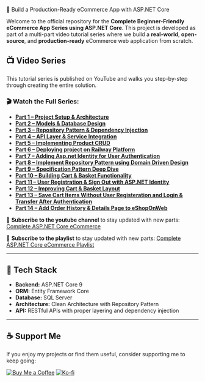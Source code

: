 🛒 Build a Production-Ready eCommerce App with ASP.NET Core

Welcome to the official repository for the **Complete Beginner-Friendly eCommerce App Series using ASP.NET Core**. This project is developed as part of a multi-part video tutorial series where we build a **real-world**, **open-source**, and **production-ready** eCommerce web application from scratch.

## 📺 Video Series

This tutorial series is published on YouTube and walks you step-by-step through creating the entire solution.

### 🎬 Watch the Full Series:

- **[Part 1 – Project Setup & Architecture](https://youtu.be/vnlVZmA2QJA)**
- **[Part 2 – Models & Database Design](https://youtu.be/-HOMm1LrY8A)**
- **[Part 3 – Repository Pattern & Dependency Injection](https://youtu.be/P6frq4nxmrw)**
- **[Part 4 – API Layer & Service Integration](https://youtu.be/9G25dpadnnE)**
- **[Part 5 – Implementing Product CRUD](https://youtu.be/DxH_j2_g8KA)**
- **[Part 6 – Deploying project on Railway Platform](https://youtu.be/giibN3X5i9U)**
- **[Part 7 – Adding Asp.net Identity for User Authentication](https://youtu.be/4eRyKWivr_U)**
- **[Part 8 – Implement Repository Pattern using Domain Driven Design](https://youtu.be/DwLeIj3da2U)**
- **[Part 9 – Specification Pattern Deep Dive](https://youtu.be/lJl74nL7aGE)**
- **[Part 10 – Building Cart & Basket Functionality](https://youtu.be/gV58AAjx6rM)**
- **[Part 11 – User Registration & Sign Out with ASP.NET Identity](https://youtu.be/1j_3NAlITYg)**
- **[Part 12 – Improving Cart & Basket Layout](https://youtu.be/mUd1-Y-aM0Q)**
- **[Part 13 – Save Cart Items Without User Registeration and Login & Transfer After Authentication](https://youtu.be/X3xWW-0KBNA)**
- **[Part 14 – Add Order History & Details Page to eShopOnWeb](https://youtu.be/DUOp9S7XH88)**


🔔 **Subscribe to the youtube channel** to stay updated with new parts: [Complete ASP.NET Core eCommerce](https://www.youtube.com/@codewithwahabhussain?sub_confirmation=1)

🔔 **Subscribe to the playlist** to stay updated with new parts: [Complete ASP.NET Core eCommerce Playlist](https://lnkd.in/dnBgZeQB)

---

## 🚀 Tech Stack

- **Backend:** ASP.NET Core 9
- **ORM:** Entity Framework Core
- **Database:** SQL Server
- **Architecture:** Clean Architecture with Repository Pattern
- **API:** RESTful APIs with proper layering and dependency injection

---

## ☕ Support Me

If you enjoy my projects or find them useful, consider supporting me to keep going:

[![Buy Me a Coffee](https://img.shields.io/badge/-Buy%20me%20a%20coffee-yellow?style=flat-square&logo=buy-me-a-coffee)](https://www.buymeacoffee.com/hellowahab)
[![Ko-fi](https://img.shields.io/badge/-Ko--fi-red?style=flat-square&logo=ko-fi)](https://ko-fi.com/hellowahab)

